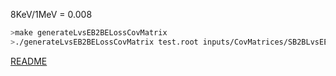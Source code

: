 8KeV/1MeV = 0.008
```bash
>make generateLvsEB2BELossCovMatrix
>./generateLvsEB2BELossCovMatrix test.root inputs/CovMatrices/SB2BLvsEELossCovMatrix.root 0.008 1000
```
[README](../Readme.md)

